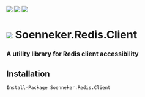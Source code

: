 [![](https://img.shields.io/nuget/v/Soenneker.Redis.Client.svg?style=for-the-badge)](https://www.nuget.org/packages/Soenneker.Redis.Client/)
[![](https://img.shields.io/github/actions/workflow/status/soenneker/soenneker.redis.client/publish.yml?style=for-the-badge)](https://github.com/soenneker/soenneker.redis.client/actions/workflows/publish.yml)
[![](https://img.shields.io/nuget/dt/Soenneker.Redis.Client.svg?style=for-the-badge)](https://www.nuget.org/packages/Soenneker.Redis.Client/)

# ![](https://user-images.githubusercontent.com/4441470/224455560-91ed3ee7-f510-4041-a8d2-3fc093025112.png) Soenneker.Redis.Client
### A utility library for Redis client accessibility

## Installation

```
Install-Package Soenneker.Redis.Client
```
